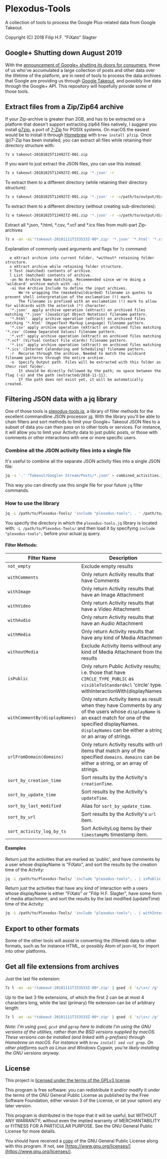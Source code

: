 # Plexodus-Tools
A collection of tools to process the Google Plus-related data from Google Takeout.

Copyright (C) 2018 Filip H.F. "FiXato" Slagter

## Google+ Shutting down August 2019
With the [announcement of Google+ shutting its doors for consumers](https://www.blog.google/technology/safety-security/project-strobe/), those of us who've accumulated a large collection of posts and other data over the lifetime of the platform, are in need of tools to process the data archives that Google are providing us through [Google Takeout](https://takeout.google.com), and possibly live data through the Google+ API.
This repository will hopefully provide some of those tools.

## Extract files from a Zip/Zip64 archive
If your Zip-archive is greater than 2GB, and has to be extracted on a platform that doesn't support extracting zip64 files natively, I suggest you install [p7zip](http://p7zip.sourceforge.net/), a port of [7-Zip](https://www.7-zip.org/) for POSIX systems. On macOS the easiest would be to install it through [Homebrew](https://brew.sh) with `brew install p7zip`. Once (p)7-Zip has been installed, you can extract all files while retaining their directory structure with:
```bash
7z x takeout-20181025T124927Z-001.zip
```

If you want to just extract the JSON files, you can use this instead:
```bash
7z x takeout-20181025T124927Z-001.zip '*.json' -r
```

To extract them to a different directory (while retaining their directory structure):
```bash
7z x takeout-20181025T124927Z-001.zip '*.json' -r -o/path/to/output/dir/
```

To extract them to a different directory (without creating sub-directories):
```bash
7z e takeout-20181025T124927Z-001.zip '*.json' -r -o/path/to/output/dir/
```

Extract all *.json, *.html, *.csv, *.vcf and *.ics files from multi-part Zip-archives

```bash
7z x -an -ai'!takeout-20181111T153533Z-00*.zip' '*.json' '*.html' '*.csv' '*.vcf' '*.ics' -r -oextracted/2018-11-11/
```

Explanation of commonly used arguments and flags for `7z` command:

```
  e eXtract archive into current folder, *without* retaining folder structure.
  x eXtract archive while retaining folder structure.
  t Test (matched) contents of archive.
  l List (matched) contents of archive.
  -an No Archive Name matching. Recommended since we're doing a 'wildcard' archive match with -ai!.
  -ai Use Archive Include to define the input archives.
      We're wrapping the (masked/wildcarded) filename in quotes to prevent shell interpretation of the exclamation (!) mark.
      The filename is prefixed with an exclamation (!) mark to allow for wildcards with the asterisk (*) character.
  '*.json'  apply archive operation (eXtract) on archived files matching '*.json' (JavaScript Object Notation) filename pattern.
  '*.html'  apply archive operation (eXtract) on archived files matching '*.html' (HyperText Markup Language) filename pattern.
  '*.csv' apply archive operation (eXtract) on archived files matching '*.csv' (Comma Separated Values) filename pattern.
  '*.vcf' apply archive operation (eXtract) on archived files matching '*.vcf' (Virtual Contact File vCards) filename pattern.
  '*.ics' apply archive operation (eXtract) on archived files matching '*.ics' (Internet Calendaring and Scheduling) filename pattern.
  -r  Recurse through the archive. Needed to match the wildcard filename patterns through the entire archive.
  -o  Specify Output path. Files will be extracted with this folder as their root folder.
      It should be directly followed by the path; no space between the flag (-o) and the path (extracted/2018-11-11).
      If the path does not exist yet, it will be automatically created.
```

## Filtering JSON data with a jq library
One of those tools is [plexodus-tools.jq](plexodus-tools.jq), a library of filter methods for the excellent commandline JSON processor [jq](https://github.com/stedolan/jq). With the library you'll be able to chain filters and sort methods to limit your Google+ Takeout JSON files to a subset of data you can then pass on to other tools or services.
For instance, it will allow you to limit your Activity data to just public posts, or those with comments or other interactions with one or more specific users.

### Combine all the JSON activity files into a single file
It's useful to combine all the separate JSON activity files into a single JSON file:
```bash
jq -s '.' "Takeout/Google+ Stream/Posts/*.json" > combined_activities.json
```

This way you can directly use this single file for your future `jq` filter commands.

### How to use the library
```bash
jq -L /path/to/Plexodus-Tools/ 'include "plexodus-tools"; . ' /path/to/combined_activities.json
```

You specify the directory in which the `plexodus-tools.jq` library is located with: `-L /path/to/Plexodus-Tools/` and then load it by specifying `include "plexodus-tools";` before your actual jq query.

#### Filter Methods:
Filter Name | Description
----------- | -----------
`not_empty` | Exclude empty results
`withComments` | Only return Activity results that have Comments
`withImage` | Only return Activity results that have an Image Attachment
`withVideo` | Only return Activity results that have a Video Attachment
`withAudio` | Only return Activity results that have an Audio Attachment
`withMedia` | Only return Activity results that have any kind of Media Attachment
`withoutMedia` | Exclude Activity items without any kind of Media Attachment from the results 
`isPublic` | Only return Public Activity results; i.e. those that have `CIRCLE_TYPE_PUBLIC` as `visibleToStandardAcl` 'circle' type.` `withInteractionWith(displayNames)` | Only return Activity items that have some form of interaction with users whose `displayName` is an exact match for one of the specified displayNames. `displayNames` can be either a string, or an array of strings.
`withCommentBy(displayNames)` | Only return Activity items as results when they have Comments by any of the users whose `displayName` is an exact match for one of the specified displayNames. `displayNames` can be either a string, or an array of strings.
`urlFromDomain(domains)` | Only return Activity results with url items that match any of the specified `domains`. `domains` can be either a string, or an array of strings.
`sort_by_creation_time` | Sort results by the Activity's `creationTime`.
`sort_by_update_time` | Sort results by the Activity's `updateTime`.
`sort_by_last_modified` | Alias for `sort_by_update_time`.
`sort_by_url` | Sort results by the Activity's `url` item.
`sort_activity_log_by_ts` | Sort ActivityLog items by their `timestampMs` timestamp item.

#### Examples
Return just the activities that are marked as 'public', and have comments by a user whose displayName is "FiXato", and sort the results by the creation time of the Actvity:

```bash
jq -L /path/to/Plexodus-Tools/ 'include "plexodus-tools"; . | isPublic | withCommentBy("FiXato") | sort_by_creation_time' combined_activities.json
```

Return just the activities that have any kind of interaction with a users whose displayName is either "FiXato" or "Filip H.F. Slagter", have some form of media attachment, and sort the results by the last modified (updateTime) time of the Actvity:

```bash
jq -L /path/to/Plexodus-Tools/ 'include "plexodus-tools"; . | withInteractionWith(["FiXato", "Filip H.F. Slagter"]) | with_media | sort_by_last_modified' combined_activities.json
```

## Export to other formats
Some of the other tools will assist in converting the (filtered) data to other formats, such as for instance HTML, or possibly Atom of json-ld, for import into other platforms.


## Get all file extensions from archives

Just the last file extension:

```bash
7z l -an -ai'!takeout-20181111T153533Z-00*.zip' | gsed -E 's/\s+/ /g' | gcut -d' ' -f1,2,3,4,5 --complement | ggrep -E -o '\.([^.]+)$' | sort -u
```

Up to the last 3 file extensions, of which the first 2 can be at most 4 characters long, while the last (primary) file extension can be of arbitrary length:

```bash
7z l -an -ai'!takeout-20181111T153533Z-00*.zip' | gsed -E 's/\s+/ /g' | gcut -d' ' -f1,2,3,4,5 --complement | ggrep -E -o '(\.[^.]{1,4}){0,2}\.([^.]+)$' | sort -u
```

_Note: I'm using `gsed`, `gcut` and `ggrep` here to indicate I'm using the GNU versions of the utilities, rather than the BSD versions supplied by macOS. These versions can be installed (and linked with `g`-prefixes) through Homebrew on macOS. For instance with `brew install sed cut grep`. On other platforms such as Linux and Windows Cygwin, you're likely installing the GNU versions anyway._

## License
This project is [licensed under the terms of the GPLv3 license](LICENSE).

This program is free software: you can redistribute it and/or modify
it under the terms of the GNU General Public License as published by
the Free Software Foundation, either version 3 of the License, or
(at your option) any later version.

This program is distributed in the hope that it will be useful,
but WITHOUT ANY WARRANTY; without even the implied warranty of
MERCHANTABILITY or FITNESS FOR A PARTICULAR PURPOSE.  See the
GNU General Public License for more details.

You should have received a [copy](LICENSE) of the GNU General Public License
along with this program.  If not, see [https://www.gnu.org/licenses/](https://www.gnu.org/licenses/).

